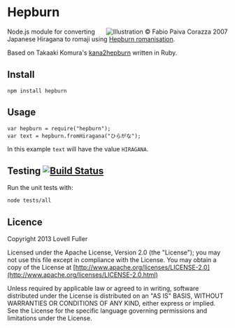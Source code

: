# Hepburn

<a href="http://www.flickr.com/photos/fpcorazza/366135465/" target="_blank"><img src="https://farm1.staticflickr.com/151/366135465_38a9464f5a_m.jpg" title="Illustration &copy; Fabio Paiva Corazza 2007" align="right"></a>

Node.js module for converting Japanese Hiragana to romaji using [Hepburn romanisation](http://en.wikipedia.org/wiki/Hepburn_romanization).

Based on Takaaki Komura's [kana2hepburn](https://github.com/emon/kana2hepburn) written in Ruby.

## Install

	npm install hepburn

## Usage

	var hepburn = require("hepburn");  
	var text = hepburn.fromHiragana("ひらがな");

In this example `text` will have the value `HIRAGANA`.

## Testing [![Build Status](https://travis-ci.org/lovell/hepburn.png?branch=master)](https://travis-ci.org/lovell/hepburn)

Run the unit tests with:

	node tests/all

## Licence

Copyright 2013 Lovell Fuller

Licensed under the Apache License, Version 2.0 (the "License");
you may not use this file except in compliance with the License.
You may obtain a copy of the License at [http://www.apache.org/licenses/LICENSE-2.0](http://www.apache.org/licenses/LICENSE-2.0.html)

Unless required by applicable law or agreed to in writing, software
distributed under the License is distributed on an "AS IS" BASIS,
WITHOUT WARRANTIES OR CONDITIONS OF ANY KIND, either express or implied.
See the License for the specific language governing permissions and
limitations under the License.
